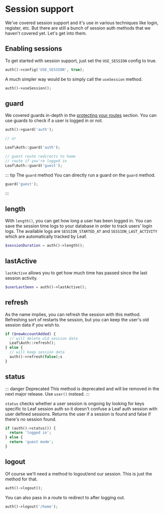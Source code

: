 # Session support

<!-- markdownlint-disable no-inline-html -->

We've covered session support and it's use in various techniques like login, register, etc. But there are still a bunch of session auth methods that we haven't covered yet. Let's get into them.

## Enabling sessions

To get started with session support, just set the `USE_SESSION` config to true.

```php
auth()->config('USE_SESSION', true);
```

A much simpler way would be to simply call the `useSession` method.

```php
auth()->useSession();
```

## guard

We covered guards in-depth in the [protecting your routes](/modules/auth/protecting-your-routes) section. You can use guards to check if a user is logged in or not.

```php
auth()->guard('auth');

// or

Leaf\Auth::guard('auth');

// guest route redirects to home
// route if you're logged in
Leaf\Auth::guard('guest');
```

::: tip The <code>guard</code> method
You can directly run a guard on the `guard` method.

```php
guard('guest');
```

:::

## length

With `length()`, you can get how long a user has been logged in. You can save the session time logs to your database in order to track users' login logs. The available logs are `SESSION_STARTED_AT` and `SESSION_LAST_ACTIVITY` which are automatically tracked by Leaf.

```php
$sessionDuration = auth()->length();
```

## lastActive

`lastActive` allows you to get how much time has passed since the last session activity.

```php
$userLastSeen = auth()->lastActive();
```

## refresh

As the name implies, you can refresh the session with this method. Refreshing sort of restarts the session, but you can keep the user's old session data if you wish to.

```php
if ($newAccountAdded) {
  // will delete old session data
  Leaf\Auth::refresh();
} else {
  // will keep session data
  auth()->refresh(false);s
}
```

## status

::: danger Deprecated
This method is deprecated and will be removed in the next major release. Use `user()` instead.
:::

`status` checks whether a user session is ongoing by looking for keys specific to Leaf session auth so it doesn't confuse a Leaf auth session with user defined sessions. Returns the user if a session is found and false if there's no session found.

```php
if (auth()->status()) {
  return 'logged in';
} else {
  return 'guest mode';
}
```

## logout

Of course we'll need a method to logout/end our session. This is just the method for that.

```php
auth()->logout();
```

You can also pass in a route to redirect to after logging out.

```php
auth()->logout('/home');
```
